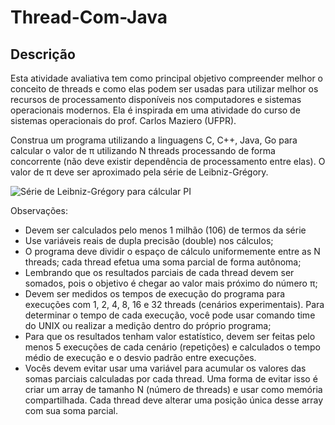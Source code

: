 # Thread-Com-Java
## Descrição

Esta atividade avaliativa tem como principal objetivo compreender melhor o conceito de threads
e como elas podem ser usadas para utilizar melhor os recursos de processamento disponíveis
nos computadores e sistemas operacionais modernos. Ela é inspirada em uma atividade do curso
de sistemas operacionais do prof. Carlos Maziero (UFPR).

Construa um programa utilizando a linguagens C, C++, Java, Go para calcular o valor de π
utilizando N threads processando de forma concorrente (não deve existir dependência de
processamento entre elas). O valor de π deve ser aproximado pela série de Leibniz-Grégory.

![Série de Leibniz-Grégory para cálcular PI](https://imgs.search.brave.com/nHd5ET_Ub-XRrWWuvnpFSZlRGjJy95iApEob00hlt6s/rs:fit:710:225:1/g:ce/aHR0cHM6Ly90c2Ux/Lm1tLmJpbmcubmV0/L3RoP2lkPU9JUC5W/UUstRDBFcFpYNzdE/M3B4SGZiVHZRQUFB/QSZwaWQ9QXBp)

Observações:
- Devem ser calculados pelo menos 1 milhão (106) de termos da série
- Use variáveis reais de dupla precisão (double) nos cálculos;
- O programa deve dividir o espaço de cálculo uniformemente entre as N threads; cada thread efetua uma soma parcial de forma autônoma;
- Lembrando que os resultados parciais de cada thread devem ser somados, pois o objetivo é chegar ao valor mais próximo do número π;
- Devem ser medidos os tempos de execução do programa para execuções com 1, 2, 4, 8, 16 e 32 threads (cenários experimentais). Para determinar o tempo de cada execução, você pode usar comando time do UNIX ou realizar a medição dentro do próprio programa;
- Para que os resultados tenham valor estatístico, devem ser feitas pelo menos 5 execuções de cada cenário (repetições) e calculados o tempo médio de execução e o desvio padrão entre execuções.
- Vocês devem evitar usar uma variável para acumular os valores das somas parciais calculadas por cada thread. Uma forma de evitar isso é criar um array de tamanho N (número de threads) e usar como memória compartilhada. Cada thread deve alterar uma posição única desse array com sua soma parcial.




